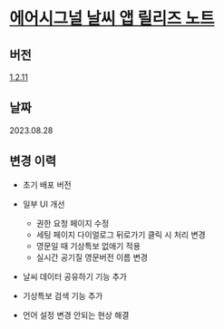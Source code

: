 __<h1>[에어시그널 날씨 앱 릴리즈 노트](https://github.com/tekken5953/AS_Cloud_App/blob/master/release_note/1.2.11.md)</a></h1>__

<h2>버전</h2>

[1.2.11](https://play.google.com/store/apps/details?id=app.airsignal.weather)

<h2>날짜</h2>
2023.08.28

<h2>변경 이력</h2>

- 초기 배포 버전

- 일부 UI 개선
  - 권한 요청 페이지 수정
  - 세팅 페이지 다이얼로그 뒤로가기 클릭 시 처리 변경
  - 영문일 때 기상특보 없애기 적용
  - 실시간 공기질 영문버전 이름 변경

- 날씨 데이터 공유하기 기능 추가
  
- 기상특보 검색 기능 추가

- 언어 설정 변경 안되는 현상 해결







